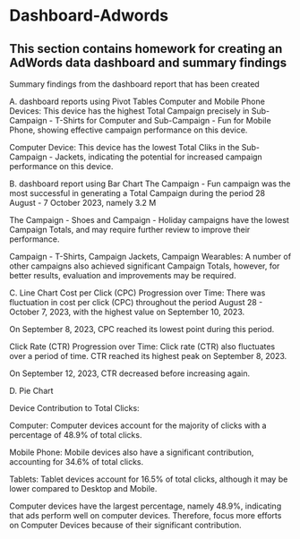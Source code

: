 # Dashboard-Adwords

## This section contains homework for creating an AdWords data dashboard and summary findings

Summary findings from the dashboard report that has been created

A. dashboard reports using Pivot Tables
Computer and Mobile Phone Devices: This device has the highest Total Campaign precisely in Sub-Campaign - T-Shirts for Computer and Sub-Campaign - Fun for Mobile Phone, showing effective campaign performance on this device.

Computer Device: This device has the lowest Total Cliks in the Sub-Campaign - Jackets, indicating the potential for increased campaign performance on this device.


B. dashboard report using Bar Chart
The Campaign - Fun campaign was the most successful in generating a Total Campaign during the period 28 August - 7 October 2023, namely 3.2 M

The Campaign - Shoes and Campaign - Holiday campaigns have the lowest Campaign Totals, and may require further review to improve their performance.

Campaign - T-Shirts, Campaign Jackets, Campaign Wearables: A number of other campaigns also achieved significant Campaign Totals, however, for better results, evaluation and improvements may be required.

C. Line Chart
Cost per Click (CPC) Progression over Time: There was fluctuation in cost per click (CPC) throughout the period August 28 - October 7, 2023, with the highest value on September 10, 2023.

On September 8, 2023, CPC reached its lowest point during this period.

Click Rate (CTR) Progression over Time: Click rate (CTR) also fluctuates over a period of time. CTR reached its highest peak on September 8, 2023.

On September 12, 2023, CTR decreased before increasing again.

D. Pie Chart

Device Contribution to Total Clicks:

Computer: Computer devices account for the majority of clicks with a percentage of 48.9% of total clicks.

Mobile Phone: Mobile devices also have a significant contribution, accounting for 34.6% of total clicks.

Tablets: Tablet devices account for 16.5% of total clicks, although it may be lower compared to Desktop and Mobile.


Computer devices have the largest percentage, namely 48.9%, indicating that ads perform well on computer devices. Therefore, focus more efforts on Computer Devices because of their significant contribution.
